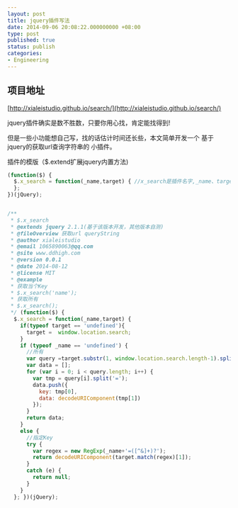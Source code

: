 ```yaml
---
layout: post
title: jquery插件写法
date: 2014-09-06 20:08:22.000000000 +08:00
type: post
published: true
status: publish
categories:
- Engineering
---
```

## 项目地址
[http://xialeistudio.github.io/search/](http://xialeistudio.github.io/search/)

jquery插件确实是数不胜数，只要你用心找，肯定能找得到!

但是一些小功能想自己写，找的话估计时间还长些，本文简单开发一个 基于jquery的获取url查询字符串的 小插件。

插件的模版（$.extend扩展jquery内置方法)

```javascript
(function($) {
  $.x_search = function(_name,target) { //x_search是插件名字,_name、target是参数
  };
})(jQuery);
```

```javascript

/** 
 * $.x_search 
 * @extends jquery 2.1.1(基于该版本开发，其他版本自测) 
 * @fileOverview 获取url queryString 
 * @author xialeistudio 
 * @email 1065890063@qq.com 
 * @site www.ddhigh.com 
 * @version 0.0.1 
 * @date 2014-08-12 
 * @license MIT 
 * @example 
 * 获取当个Key 
 * $.x_search('name'); 
 * 获取所有 
 * $.x_search(); 
 */ (function($) { 
  $.x_search = function(_name,target) { 
    if(typeof target == 'undefined'){ 
      target =  window.location.search; 
    } 
    if (typeof _name == 'undefined') { 
      //所有 
      var query =target.substr(1, window.location.search.length-1).split('&'); 
      var data = []; 
      for (var i = 0; i < query.length; i++) { 
        var tmp = query[i].split('='); 
        data.push({ 
          key: tmp[0], 
          data: decodeURIComponent(tmp[1]) 
        }); 
      } 
      return data; 
    } 
    else { 
      //指定Key 
      try { 
        var regex = new RegExp(_name+'=([^&]+)?'); 
        return decodeURIComponent(target.match(regex)[1]); 
      } 
      catch (e) { 
        return null; 
      } 
    } 
  }; })(jQuery);
```
